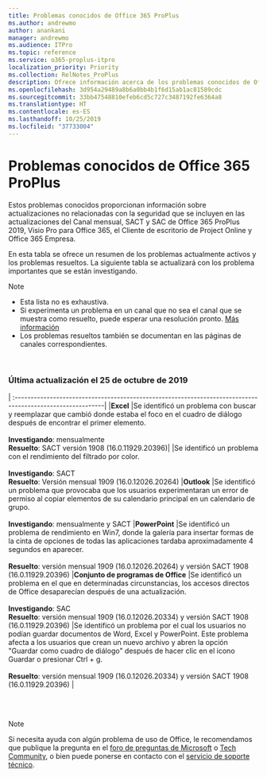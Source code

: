 ```yaml
---
title: Problemas conocidos de Office 365 ProPlus
ms.author: andrewmo
author: anankani
manager: andrewmo
ms.audience: ITPro
ms.topic: reference
ms.service: o365-proplus-itpro
localization_priority: Priority
ms.collection: RelNotes_ProPlus
description: Ofrece información acerca de los problemas conocidos de Office 365 ProPlus
ms.openlocfilehash: 3d954a29489a8b6a0bb4b1f6d15ab1ac81589cdc
ms.sourcegitcommit: 33bb47548810efeb6cd5c727c3487192fe6364a8
ms.translationtype: HT
ms.contentlocale: es-ES
ms.lasthandoff: 10/25/2019
ms.locfileid: "37733004"
---
```

# <a name="office-365-proplus-known-issues"></a>Problemas conocidos de Office 365 ProPlus

Estos problemas conocidos proporcionan información sobre actualizaciones no relacionadas con la seguridad que se incluyen en las actualizaciones del Canal mensual, SACT y SAC de Office 365 ProPlus 2019, Visio Pro para Office 365, el Cliente de escritorio de Project Online y Office 365 Empresa.

En esta tabla se ofrece un resumen de los problemas actualmente activos y los problemas resueltos.  La siguiente tabla se actualizará con los problema importantes que se están investigando.

> [!NOTE]
>- Esta lista no es exhaustiva.
>- Si experimenta un problema en un canal que no sea el canal que se muestra como resuelto, puede esperar una resolución pronto. [Más información](https://docs.microsoft.com/es-ES/DeployOffice/overview-of-update-channels-for-office-365-proplus#BKMK_SAC)
>- Los problemas resueltos también se documentan en las páginas de canales correspondientes.

<br>

### <a name="last-updated-october-25-2019"></a>Última actualización el 25 de octubre de 2019

|
:----------------------------------------------------------------------------------------------------------|
|**Excel**
|Se identificó un problema con buscar y reemplazar que cambió donde estaba el foco en el cuadro de diálogo después de encontrar el primer elemento. <br><br> **Investigando**: mensualmente  <br>**Resuelto**: SACT versión 1908 (16.0.11929.20396)|
|Se identificó un problema con el rendimiento del filtrado por color. <br><br> **Investigando**: SACT <br>**Resuelto**: Versión mensual 1909 (16.0.12026.20264)
|**Outlook**
|Se identificó un problema que provocaba que los usuarios experimentaran un error de permiso al copiar elementos de su calendario principal en un calendario de grupo. <br><br> **Investigando**: mensualmente y SACT
|**PowerPoint**
|Se identificó un problema de rendimiento en Win7, donde la galería para insertar formas de la cinta de opciones de todas las aplicaciones tardaba aproximadamente 4 segundos en aparecer. <br><br> **Resuelto**: versión mensual 1909 (16.0.12026.20264) y versión SACT 1908 (16.0.11929.20396)
|**Conjunto de programas de Office**
|Se identificó un problema en el que en determinadas circunstancias, los accesos directos de Office desaparecían después de una actualización.<br><br> **Investigando**: SAC<br> **Resuelto**: versión mensual 1909 (16.0.12026.20334) y versión SACT 1908 (16.0.11929.20396)
|Se identificó un problema por el cual los usuarios no podían guardar documentos de Word, Excel y PowerPoint.  Este problema afecta a los usuarios que crean un nuevo archivo y abren la opción "Guardar como cuadro de diálogo" después de hacer clic en el icono Guardar o presionar Ctrl + g.<br><br> **Resuelto**: versión mensual 1909 (16.0.12026.20334) y versión SACT 1908 (16.0.11929.20396)
|



<br>
<br>

> [!NOTE]
> Si necesita ayuda con algún problema de uso de Office, le recomendamos que publique la pregunta en el [foro de preguntas de Microsoft](https://answers.microsoft.com/) o [Tech Community](https://techcommunity.microsoft.com/), o bien puede ponerse en contacto con el [servicio de soporte técnico](https://support.microsoft.com/contactus).
